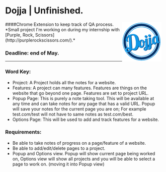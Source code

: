 # Dojja | Unfinished.
<img align="right" src="app/images/icon-128.png"> 
####Chrome Extension to keep track of QA process.
*Small project I'm working on during my internship with [Purple, Rock, Scissors](http://purplerockscissors.com/).*



### Deadline: end of May.

---

### Word Key: 
* Project: A Project holds all the notes for a website.
* Features: A project can many features. Features are things on the website that go beyond one page. Features are set to project URL.
* Popup Page: This is purely a note taking tool. This will be available at any time and can take notes for any page that has a valid URL. Popup will save your notes for the current page you are on; For example test.com/test will not have to same notes as test.com/best.
* Options Page: This will be used to add and track features for a website.

### Requirements:
* Be able to take notes of progress on a page/feature of a website.
* Be able to add/edit/delete pages to a project.
* Popup and Options view. Popup will show current page being worked on, Options view will show all projects and you will be able to select a page to work on. (moving it into Popup view)